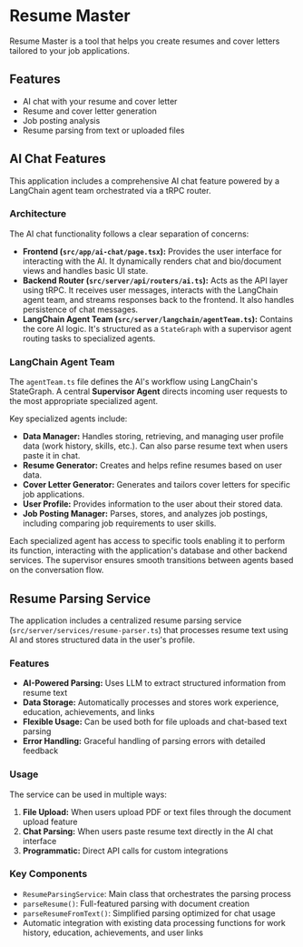 # Resume Master

Resume Master is a tool that helps you create resumes and cover letters tailored to your job applications.

## Features

- AI chat with your resume and cover letter
- Resume and cover letter generation
- Job posting analysis
- Resume parsing from text or uploaded files

## AI Chat Features

This application includes a comprehensive AI chat feature powered by a LangChain agent team orchestrated via a tRPC router.

### Architecture

The AI chat functionality follows a clear separation of concerns:

- **Frontend (`src/app/ai-chat/page.tsx`):** Provides the user interface for interacting with the AI. It dynamically renders chat and bio/document views and handles basic UI state.
- **Backend Router (`src/server/api/routers/ai.ts`):** Acts as the API layer using tRPC. It receives user messages, interacts with the LangChain agent team, and streams responses back to the frontend. It also handles persistence of chat messages.
- **LangChain Agent Team (`src/server/langchain/agentTeam.ts`):** Contains the core AI logic. It's structured as a `StateGraph` with a supervisor agent routing tasks to specialized agents.

### LangChain Agent Team

The `agentTeam.ts` file defines the AI's workflow using LangChain's StateGraph. A central **Supervisor Agent** directs incoming user requests to the most appropriate specialized agent.

Key specialized agents include:

- **Data Manager:** Handles storing, retrieving, and managing user profile data (work history, skills, etc.). Can also parse resume text when users paste it in chat.
- **Resume Generator:** Creates and helps refine resumes based on user data.
- **Cover Letter Generator:** Generates and tailors cover letters for specific job applications.
- **User Profile:** Provides information to the user about their stored data.
- **Job Posting Manager:** Parses, stores, and analyzes job postings, including comparing job requirements to user skills.

Each specialized agent has access to specific tools enabling it to perform its function, interacting with the application's database and other backend services. The supervisor ensures smooth transitions between agents based on the conversation flow.

## Resume Parsing Service

The application includes a centralized resume parsing service (`src/server/services/resume-parser.ts`) that processes resume text using AI and stores structured data in the user's profile.

### Features

- **AI-Powered Parsing:** Uses LLM to extract structured information from resume text
- **Data Storage:** Automatically processes and stores work experience, education, achievements, and links
- **Flexible Usage:** Can be used both for file uploads and chat-based text parsing
- **Error Handling:** Graceful handling of parsing errors with detailed feedback

### Usage

The service can be used in multiple ways:

1. **File Upload:** When users upload PDF or text files through the document upload feature
2. **Chat Parsing:** When users paste resume text directly in the AI chat interface
3. **Programmatic:** Direct API calls for custom integrations

### Key Components

- `ResumeParsingService`: Main class that orchestrates the parsing process
- `parseResume()`: Full-featured parsing with document creation
- `parseResumeFromText()`: Simplified parsing optimized for chat usage
- Automatic integration with existing data processing functions for work history, education, achievements, and user links
